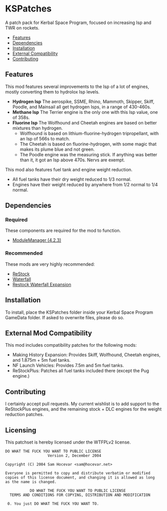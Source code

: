 # KSPatches

A patch pack for Kerbal Space Program, focused on increasing Isp and TWR on rockets.

* [Features](#features)
* [Dependencies](#dependencies)
* [Installation](#installation)
* [External Compatibility](#features)
* [Contributing](#contributing)

## Features

This mod features several improvements to the Isp of a lot of engines, mostly converting them to hydrolox Isp levels.

* **Hydrogen Isp** The aerospike, SSME, Rhino, Mammoth, Skipper, Skiff, Poodle, and Mainsail all get hydrogen Isps, in a range of 430-460s.
* **Methane Isp** The Terrier engine is the only one with this Isp value, one of 358s.
* **Fluorine Isp** The Wolfhound and Cheetah engines are based on better mixtures than hydrogen.
  * Wolfhound is based on lithium-fluorine-hydrogen tripropellant, with an Isp of 566s to match.
  * The Cheetah is based on fluorine-hydrogen, with some magic that makes its plume blue and not green.
  * The Poodle engine was the measuring stick. If anything was better than it, it got an Isp above 470s. Nervs are exempt.

This mod also features fuel tank and engine weight reduction.

* All fuel tanks have their dry weight reduced to 1/3 normal.
* Engines have their weight reduced by anywhere from 1/2 normal to 1/4 normal.

## Dependencies

### Required
These components are required for the mod to function.
* [ModuleManager (4.2.3)](https://github.com/sarbian/ModuleManager)
### Recommended
These mods are very highly recommended:
* [ReStock](github.com/porktoberrevolution/restocked)
* [Waterfall](github.com/post-kerbin-mining-corporation/Waterfall)
* [Restock Waterfall Expansion](https://spacedock.info/mod/3149/Restock%20Waterfall%20Expansion)

## Installation

To install, place the KSPatches folder inside your Kerbal Space Program GameData folder. If asked to overwrite files, please do so.

## External Mod Compatibility

This mod includes compatibility patches for the following mods:
* Making History Expansion: Provides Skiff, Wolfhound, Cheetah engines, and 1.875m + 5m fuel tanks.
* NF Launch Vehicles: Provides 7.5m and 5m fuel tanks.
* ReStockPlus: Patches all fuel tanks included there (except the Pug engine.)

## Contributing

I certainly accept pull requests. My current wishlist is to add support to the ReStockPlus engines, and the remaining stock + DLC engines for the weight reduction patches.

## Licensing

This patchset is hereby licensed under the WTFPLv2 license.

```
DO WHAT THE FUCK YOU WANT TO PUBLIC LICENSE
                   Version 2, December 2004
 
Copyright (C) 2004 Sam Hocevar <sam@hocevar.net>

Everyone is permitted to copy and distribute verbatim or modified
copies of this license document, and changing it is allowed as long
as the name is changed.
 
           DO WHAT THE FUCK YOU WANT TO PUBLIC LICENSE
  TERMS AND CONDITIONS FOR COPYING, DISTRIBUTION AND MODIFICATION

 0. You just DO WHAT THE FUCK YOU WANT TO.
```

